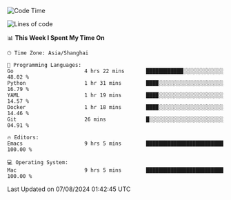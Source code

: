 <!--START_SECTION:waka-->
![Code Time](http://img.shields.io/badge/Code%20Time-2%2C115%20hrs%2026%20mins-blue)

![Lines of code](https://img.shields.io/badge/From%20Hello%20World%20I%27ve%20Written-308.0%20thousand%20lines%20of%20code-blue)

📊 **This Week I Spent My Time On** 

```text
🕑︎ Time Zone: Asia/Shanghai

💬 Programming Languages: 
Go                       4 hrs 22 mins       ████████████░░░░░░░░░░░░░   48.02 % 
Python                   1 hr 31 mins        ████░░░░░░░░░░░░░░░░░░░░░   16.79 % 
YAML                     1 hr 19 mins        ████░░░░░░░░░░░░░░░░░░░░░   14.57 % 
Docker                   1 hr 18 mins        ████░░░░░░░░░░░░░░░░░░░░░   14.46 % 
Git                      26 mins             █░░░░░░░░░░░░░░░░░░░░░░░░   04.91 % 

🔥 Editors: 
Emacs                    9 hrs 5 mins        █████████████████████████   100.00 % 

💻 Operating System: 
Mac                      9 hrs 5 mins        █████████████████████████   100.00 % 
```


 Last Updated on 07/08/2024 01:42:45 UTC
<!--END_SECTION:waka-->
